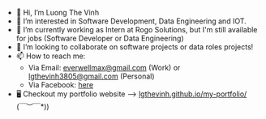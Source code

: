 - 👋 Hi, I’m Luong The Vinh
- 👀 I’m interested in Software Development, Data Engineering and IOT.
- 🌱 I’m currently working as Intern at Rogo Solutions, but I'm still available for jobs (Software Developer or Data Engineering)
- 💞️ I’m looking to collaborate on software projects or data roles projects!
- 📫 How to reach me:
  + Via Email: everwellmax@gmail.com (Work) or lgthevinh3805@gmail.com (Personal)
  + Via Facebook: [here](https://www.facebook.com/vinh.luongthe.14811) 
- 🖥 Checkout my portfolio website --> [lgthevinh.github.io/my-portfolio/](https://lgthevinh.github.io/my-portfolio/) \(￣︶￣*\))
